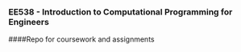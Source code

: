 ### EE538 - Introduction to Computational Programming for Engineers 
####Repo for coursework and assignments
